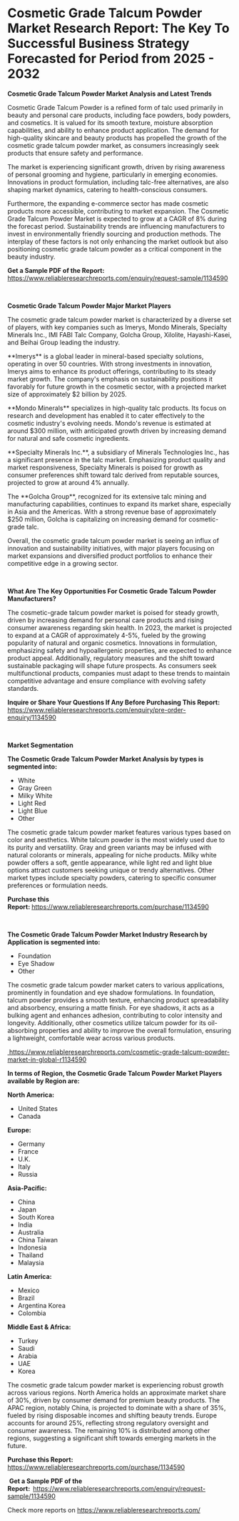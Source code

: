 <p><h1>Cosmetic Grade Talcum Powder Market Research Report: The Key To Successful Business Strategy Forecasted for Period from 2025 - 2032</h1></p><p><strong>Cosmetic Grade Talcum Powder Market Analysis and Latest Trends</strong></p>
<p><p>Cosmetic Grade Talcum Powder is a refined form of talc used primarily in beauty and personal care products, including face powders, body powders, and cosmetics. It is valued for its smooth texture, moisture absorption capabilities, and ability to enhance product application. The demand for high-quality skincare and beauty products has propelled the growth of the cosmetic grade talcum powder market, as consumers increasingly seek products that ensure safety and performance. </p><p>The market is experiencing significant growth, driven by rising awareness of personal grooming and hygiene, particularly in emerging economies. Innovations in product formulation, including talc-free alternatives, are also shaping market dynamics, catering to health-conscious consumers. </p><p>Furthermore, the expanding e-commerce sector has made cosmetic products more accessible, contributing to market expansion. The Cosmetic Grade Talcum Powder Market is expected to grow at a CAGR of 8% during the forecast period. Sustainability trends are influencing manufacturers to invest in environmentally friendly sourcing and production methods. The interplay of these factors is not only enhancing the market outlook but also positioning cosmetic grade talcum powder as a critical component in the beauty industry.</p></p>
<p><strong>Get a Sample PDF of the Report:&nbsp;</strong> <a href="https://www.reliableresearchreports.com/enquiry/request-sample/1134590?utm_campaign=2278&utm_medium=2&utm_source=Github&utm_content=ia&utm_term=25032025&utm_id=cosmetic-grade-talcum-powder">https://www.reliableresearchreports.com/enquiry/request-sample/1134590</a></p>
<p>&nbsp;</p>
<p><strong>Cosmetic Grade Talcum Powder Major Market Players</strong></p>
<p><p>The cosmetic grade talcum powder market is characterized by a diverse set of players, with key companies such as Imerys, Mondo Minerals, Specialty Minerals Inc., IMI FABI Talc Company, Golcha Group, Xilolite, Hayashi-Kasei, and Beihai Group leading the industry. </p><p>**Imerys** is a global leader in mineral-based specialty solutions, operating in over 50 countries. With strong investments in innovation, Imerys aims to enhance its product offerings, contributing to its steady market growth. The company's emphasis on sustainability positions it favorably for future growth in the cosmetic sector, with a projected market size of approximately $2 billion by 2025.</p><p>**Mondo Minerals** specializes in high-quality talc products. Its focus on research and development has enabled it to cater effectively to the cosmetic industry's evolving needs. Mondo's revenue is estimated at around $300 million, with anticipated growth driven by increasing demand for natural and safe cosmetic ingredients.</p><p>**Specialty Minerals Inc.**, a subsidiary of Minerals Technologies Inc., has a significant presence in the talc market. Emphasizing product quality and market responsiveness, Specialty Minerals is poised for growth as consumer preferences shift toward talc derived from reputable sources, projected to grow at around 4% annually.</p><p>The **Golcha Group**, recognized for its extensive talc mining and manufacturing capabilities, continues to expand its market share, especially in Asia and the Americas. With a strong revenue base of approximately $250 million, Golcha is capitalizing on increasing demand for cosmetic-grade talc.</p><p>Overall, the cosmetic grade talcum powder market is seeing an influx of innovation and sustainability initiatives, with major players focusing on market expansions and diversified product portfolios to enhance their competitive edge in a growing sector.</p></p>
<p>&nbsp;</p>
<p><strong>What Are The Key Opportunities For Cosmetic Grade Talcum Powder Manufacturers?</strong></p>
<p><p>The cosmetic-grade talcum powder market is poised for steady growth, driven by increasing demand for personal care products and rising consumer awareness regarding skin health. In 2023, the market is projected to expand at a CAGR of approximately 4-5%, fueled by the growing popularity of natural and organic cosmetics. Innovations in formulation, emphasizing safety and hypoallergenic properties, are expected to enhance product appeal. Additionally, regulatory measures and the shift toward sustainable packaging will shape future prospects. As consumers seek multifunctional products, companies must adapt to these trends to maintain competitive advantage and ensure compliance with evolving safety standards.</p></p>
<p><strong>Inquire or Share Your Questions If Any Before Purchasing This Report:</strong> <a href="https://www.reliableresearchreports.com/enquiry/pre-order-enquiry/1134590?utm_campaign=2278&utm_medium=2&utm_source=Github&utm_content=ia&utm_term=25032025&utm_id=cosmetic-grade-talcum-powder">https://www.reliableresearchreports.com/enquiry/pre-order-enquiry/1134590</a></p>
<p>&nbsp;</p>
<p><strong>Market Segmentation</strong></p>
<p><strong>The Cosmetic Grade Talcum Powder Market Analysis by types is segmented into:</strong></p>
<p><ul><li>White</li><li>Gray Green</li><li>Milky White</li><li>Light Red</li><li>Light Blue</li><li>Other</li></ul></p>
<p><p>The cosmetic grade talcum powder market features various types based on color and aesthetics. White talcum powder is the most widely used due to its purity and versatility. Gray and green variants may be infused with natural colorants or minerals, appealing for niche products. Milky white powder offers a soft, gentle appearance, while light red and light blue options attract customers seeking unique or trendy alternatives. Other market types include specialty powders, catering to specific consumer preferences or formulation needs.</p></p>
<p><strong>Purchase this Report:&nbsp;</strong><a href="https://www.reliableresearchreports.com/purchase/1134590?utm_campaign=2278&utm_medium=2&utm_source=Github&utm_content=ia&utm_term=25032025&utm_id=cosmetic-grade-talcum-powder">https://www.reliableresearchreports.com/purchase/1134590</a></p>
<p>&nbsp;</p>
<p><strong>The Cosmetic Grade Talcum Powder Market Industry Research by Application is segmented into:</strong></p>
<p><ul><li>Foundation</li><li>Eye Shadow</li><li>Other</li></ul></p>
<p><p>The cosmetic grade talcum powder market caters to various applications, prominently in foundation and eye shadow formulations. In foundation, talcum powder provides a smooth texture, enhancing product spreadability and absorbency, ensuring a matte finish. For eye shadows, it acts as a bulking agent and enhances adhesion, contributing to color intensity and longevity. Additionally, other cosmetics utilize talcum powder for its oil-absorbing properties and ability to improve the overall formulation, ensuring a lightweight, comfortable wear across various products.</p></p>
<p><a href="https://www.reliableresearchreports.com/cosmetic-grade-talcum-powder-market-in-global-r1134590?utm_campaign=2278&utm_medium=2&utm_source=Github&utm_content=ia&utm_term=25032025&utm_id=cosmetic-grade-talcum-powder">&nbsp;https://www.reliableresearchreports.com/cosmetic-grade-talcum-powder-market-in-global-r1134590</a></p>
<p><strong>In terms of Region, the Cosmetic Grade Talcum Powder Market Players available by Region are:</strong></p>
<p>
    <p> <strong> North America: </strong>
        <ul>
            <li>United States</li>
            <li>Canada</li>
        </ul>
        </p> 
    <p> <strong> Europe: </strong>
        <ul>
            <li>Germany</li>
            <li>France</li>
            <li>U.K.</li>
            <li>Italy</li>
            <li>Russia</li>
        </ul>
        </p> 
    <p> <strong> Asia-Pacific: </strong>
        <ul>
            <li>China</li>
            <li>Japan</li>
            <li>South Korea</li>
            <li>India</li>
            <li>Australia</li>
            <li>China Taiwan</li>
            <li>Indonesia</li>
            <li>Thailand</li>
            <li>Malaysia</li>
        </ul>
        </p> 
    <p> <strong> Latin America: </strong>
        <ul>
            <li>Mexico</li>
            <li>Brazil</li>
            <li>Argentina Korea</li>
            <li>Colombia</li>
        </ul>
        </p> 
    <p> <strong> Middle East & Africa: </strong>
        <ul>
            <li>Turkey</li>
            <li>Saudi</li>
            <li>Arabia</li>
            <li>UAE</li>
            <li>Korea</li>
        </ul>
    </p>
    </p>
<p><p>The cosmetic grade talcum powder market is experiencing robust growth across various regions. North America holds an approximate market share of 30%, driven by consumer demand for premium beauty products. The APAC region, notably China, is projected to dominate with a share of 35%, fueled by rising disposable incomes and shifting beauty trends. Europe accounts for around 25%, reflecting strong regulatory oversight and consumer awareness. The remaining 10% is distributed among other regions, suggesting a significant shift towards emerging markets in the future.</p></p>
<p><strong>Purchase this Report: </strong><a href="https://www.reliableresearchreports.com/purchase/1134590?utm_campaign=2278&utm_medium=2&utm_source=Github&utm_content=ia&utm_term=25032025&utm_id=cosmetic-grade-talcum-powder">https://www.reliableresearchreports.com/purchase/1134590</a></p>
<p>&nbsp;<strong>Get a Sample PDF of the Report:&nbsp;&nbsp;</strong><a href="https://www.reliableresearchreports.com/enquiry/request-sample/1134590?utm_campaign=2278&utm_medium=2&utm_source=Github&utm_content=ia&utm_term=25032025&utm_id=cosmetic-grade-talcum-powder">https://www.reliableresearchreports.com/enquiry/request-sample/1134590</a></p>
<p><strong></strong></p>
<p>Check more reports on <a href="https://www.reliableresearchreports.com/?utm_campaign=2278&utm_medium=2&utm_source=Github&utm_content=ia&utm_term=25032025&utm_id=cosmetic-grade-talcum-powder">https://www.reliableresearchreports.com/</a></p>